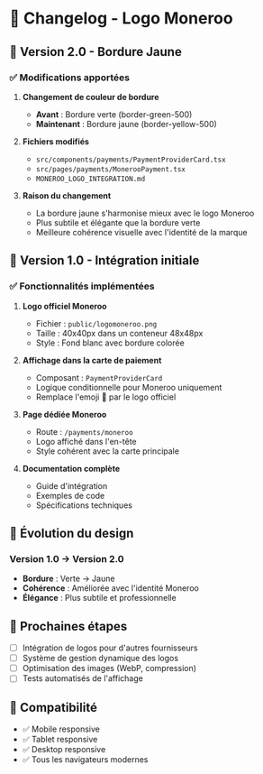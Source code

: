 # 📝 Changelog - Logo Moneroo

## 🔄 Version 2.0 - Bordure Jaune

### ✅ Modifications apportées

1. **Changement de couleur de bordure**
   - **Avant** : Bordure verte (border-green-500)
   - **Maintenant** : Bordure jaune (border-yellow-500)

2. **Fichiers modifiés**
   - `src/components/payments/PaymentProviderCard.tsx`
   - `src/pages/payments/MonerooPayment.tsx`
   - `MONEROO_LOGO_INTEGRATION.md`

3. **Raison du changement**
   - La bordure jaune s'harmonise mieux avec le logo Moneroo
   - Plus subtile et élégante que la bordure verte
   - Meilleure cohérence visuelle avec l'identité de la marque

## 🔄 Version 1.0 - Intégration initiale

### ✅ Fonctionnalités implémentées

1. **Logo officiel Moneroo**
   - Fichier : `public/logomoneroo.png`
   - Taille : 40x40px dans un conteneur 48x48px
   - Style : Fond blanc avec bordure colorée

2. **Affichage dans la carte de paiement**
   - Composant : `PaymentProviderCard`
   - Logique conditionnelle pour Moneroo uniquement
   - Remplace l'emoji 📱 par le logo officiel

3. **Page dédiée Moneroo**
   - Route : `/payments/moneroo`
   - Logo affiché dans l'en-tête
   - Style cohérent avec la carte principale

4. **Documentation complète**
   - Guide d'intégration
   - Exemples de code
   - Spécifications techniques

## 🎨 Évolution du design

### Version 1.0 → Version 2.0
- **Bordure** : Verte → Jaune
- **Cohérence** : Améliorée avec l'identité Moneroo
- **Élégance** : Plus subtile et professionnelle

## 🚀 Prochaines étapes

- [ ] Intégration de logos pour d'autres fournisseurs
- [ ] Système de gestion dynamique des logos
- [ ] Optimisation des images (WebP, compression)
- [ ] Tests automatisés de l'affichage

## 📱 Compatibilité

- ✅ Mobile responsive
- ✅ Tablet responsive  
- ✅ Desktop responsive
- ✅ Tous les navigateurs modernes
